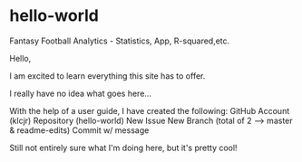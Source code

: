 # hello-world
Fantasy Football Analytics - Statistics, App, R-squared,etc.

Hello,

I am excited to learn everything this site has to offer.  

I really have no idea what goes here...  

With the help of a user guide, I have created the following:
  GitHub Account (klcjr)
  Repository (hello-world)
  New Issue
  New Branch (total of 2 --> master & readme-edits)
  Commit w/ message

Still not entirely sure what I'm doing here, but it's pretty cool!
